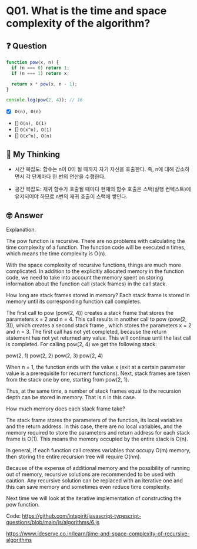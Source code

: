 # Q01. What is the time and space complexity of the algorithm?

## ❓ Question

```js
function pow(x, n) {
  if (n === 0) return 1;
  if (n === 1) return x;

  return x * pow(x, n - 1);
}

console.log(pow(2, 4)); // 16
```

- [x] `O(n), O(n)`
- [] `O(n), O(1)`
- [] `O(x^n), O(1)`
- [] `O(x^n), O(n)`

## 🤔 My Thinking

- 시간 복잡도: 함수는 n이 0이 될 때까지 자기 자신을 호출한다. 즉, n에 대해 감소하면서 각 단계마다 한 번의 연산을 수행한다.

- 공간 복잡도: 재귀 함수가 호출될 때마다 현재의 함수 호출은 스택(실행 컨텍스트)에 유지되어야 하므로 n번의 재귀 호출이 스택에 쌓인다.

## 🤓 Answer

Explanation.

The pow function is recursive. There are no problems with calculating the time complexity of a function. The function code will be executed n times, which means the time complexity is O(n).

With the space complexity of recursive functions, things are much more complicated. In addition to the explicitly allocated memory in the function code, we need to take into account the memory spent on storing information about the function call (stack frames) in the call stack.

How long are stack frames stored in memory? Each stack frame is stored in memory until its corresponding function call completes.

The first call to pow (pow(2, 4)) creates a stack frame that stores the parameters x = 2 and n = 4. This call results in another call to pow (pow(2, 3)), which creates a second stack frame , which stores the parameters x = 2 and n = 3. The first call has not yet completed, because the return statement has not yet returned any value. This will continue until the last call is completed. For calling pow(2, 4) we get the following stack:

pow(2, 1)
pow(2, 2)
pow(2, 3)
pow(2, 4)

When n = 1, the function ends with the value x (exit at a certain parameter value is a prerequisite for recurrent functions). Next, stack frames are taken from the stack one by one, starting from pow(2, 1).

Thus, at the same time, a number of stack frames equal to the recursion depth can be stored in memory. That is n in this case.

How much memory does each stack frame take?

The stack frame stores the parameters of the function, its local variables and the return address. In this case, there are no local variables, and the memory required to store the parameters and return address for each stack frame is O(1). This means the memory occupied by the entire stack is O(n).

In general, if each function call creates variables that occupy O(m) memory, then storing the entire recursion tree will require O(nm).

Because of the expense of additional memory and the possibility of running out of memory, recursive solutions are recommended to be used with caution. Any recursive solution can be replaced with an iterative one and this can save memory and sometimes even reduce time complexity.

Next time we will look at the iterative implementation of constructing the pow function.

Code: https://github.com/intspirit/javascript-typescript-questions/blob/main/js/algorithms/6.js

https://www.ideserve.co.in/learn/time-and-space-complexity-of-recursive-algorithms
